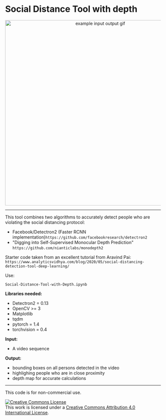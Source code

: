 # Social Distance Tool with depth

<p align="center">
  <img src="assets/sample_output.gif" alt="example input output gif" width="600" />
</p>

***

This tool combines two algorithms to accurately detect people who are violating the social distancing protocol:
- Facebook/Detectron2 (Faster RCNN implementation)`https://github.com/facebookresearch/detectron2`
- "Digging into Self-Supervised Monocular Depth Prediction" `https://github.com/nianticlabs/monodepth2`

Starter code taken from an excellent tutorial from Aravind Pai:
`https://www.analyticsvidhya.com/blog/2020/05/social-distancing-detection-tool-deep-learning/`

Use:
```
Social-Distance-Tool-with-Depth.ipynb
```

**Libraries needed:**
- Detectron2 = 0.13
- OpenCV >= 3
- Matplotlib
- tqdm
- pytorch = 1.4
- torchvision = 0.4


**Input:**
- A video sequence

**Output:**
- bounding boxes on all persons detected in the video
- highlighing people who are in close proximity
- depth map for accurate calculations 
***

This code is for non-commercial use.

<a rel="license" href="http://creativecommons.org/licenses/by/4.0/"><img alt="Creative Commons License" style="border-width:0" src="https://i.creativecommons.org/l/by/4.0/88x31.png" /></a><br />This work is licensed under a <a rel="license" href="http://creativecommons.org/licenses/by/4.0/">Creative Commons Attribution 4.0 International License</a>.
